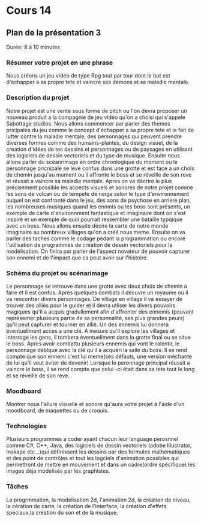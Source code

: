 # Cours 14
## Plan de la présentation 3
Durée: 8 à 10 minutes
### Résumer votre projet en une phrase
Nous créons un jeu vidéo de type Rpg tout par tour dont le but est d'échapper a sa propre tete  et vaincre ses démons et sa maladie mentale.  
### Description du projet 
Notre projet est une vente sous forme de pitch ou l'on devra proposer un nouveau produit a la compagnie de jeu vidéo qu'on a choisi qui s'appele Sabottage studios. Nous allons commencer par parler des themes pricipales du jeu comme le concept d'échapper a sa propre tete et le fait de lutter contre la maladie mentale, des personnages qui peuvent prendre diverses formes comme des humains-plantes, du design visuel, de la création d'idées de tes dessins et personnages ou de paysages en utilisant des logiciels de dessin vectoriels et du type de musique. Ensuite nous allons parler du scéanrimage en ordre chronlogique du moment ou le personnage pricnipale se leve confus dans une grotte et est face a un choix de chemin jusqu'au moment ou il affronte le boss et se réveille de son reve et réussit a vaincre sa maladie mentale. Apres on va décrire le plus précisement possible les acpects visuels et sonores de notre projet comme les sons de volcan ou de tempete de neige selon le type d'environnement auquel on est confronté dans le jeu, des sons de psychose en arriere plan, les nombreuses musiques quand les ennmis ou les boss sont présents, un exemple de carte d'environnment fantastique et imaginaire dont on s'est inspiré et un exemple de quoi pourrait ressembler une bataille typqique avec un boss. Nous allons ensuite décire la carte de notre monde imaginaire au nombreux villages qu'on a créé nous meme. Ensuite on va parler des taches comme le codage pedant la programmation ou encore l'utilisation de programmes de création de dessin vectoriels pour la modélisation. On finira par parler de l'aspect novateur de pouvoir capturer son ennemi et de l'impact que ca peut avoir sur l'histoire.
### Schéma du projet ou scénarimage
Le personnage se retrouve dans une grotte avec deux choix de chemin a faire et il est confus. Apres quelques combats il décuvre un royaume ou il va rencontrer divers personnages. De village en village il va essayer de trouver des alliés pour le guider et il devra utliser les divers pouvoirs magiques qu'il a acquis gradullement afin d'affronter des ennemis (pouvant représenter plusieurs partie de sa personnalité, ses plus grandes peurs) qu'il peut capturer et tourner en allié. Un des ennemis lui donnera éventuellment acces a une clé. A mesure qu'il explore les villages et interroge les gens, il tombera éventuellment dans la grotte final ou se situe le boss. Apres avoir combattu plusieurs ennemis qui vont le ralentir, le personnage déblque avec la clé qu'il a acquéri la salle du boss. Il se rend compte que son ennemi c'est lui meme(sés défauts, une version méchante de lui qu'il veut éviter de devenir) Lorsque le peronnage principal réussit a vaincre le boss, il se rend compte que celui -ci était dans sa tete tout le long et se réveille de son reve.
### Moodboard
Montrer nous l'allure visuelle et sonore qu'aura votre projet à l'aide d'un moodboard, de maquettes ou de croquis.
### Technologies 
Plusieurs programmes a coder ayant chacun leur language perosnnel comme C#, C++, Java, des logiciels de dessin vectoriels (adobe Illustrator, Inskape etc...)qui définissent les dessins par des formules mathématiques et des point de contrôles et tout les logciels d'animation possibles qui permettront de mettre en mouvement et dans un cadre(ordre spécifique) les images déja modelisés par les graphistes.
### Tâches
La progrmmation, la modélisation 2d, l'animation 2d, la création de niveau, la cération de carte, la création de l'interface, la création d'effets spéciaux,la création du son et de la musique.
